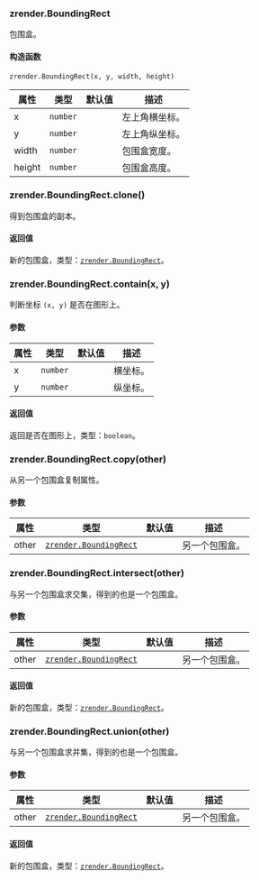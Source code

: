 ---
---

### zrender.BoundingRect

包围盒。

#### 构造函数

`zrender.BoundingRect(x, y, width, height)`

|属性|类型|默认值|描述|
|---|---|---|---|
|x|`number`||左上角横坐标。|
|y|`number`||左上角纵坐标。|
|width|`number`||包围盒宽度。|
|height|`number`||包围盒高度。|



### zrender.BoundingRect.clone()

得到包围盒的副本。

#### 返回值

新的包围盒，类型：[`zrender.BoundingRect`](#zrenderboundingrect)。



### zrender.BoundingRect.contain(x, y)

判断坐标 `(x, y)` 是否在图形上。

#### 参数

|属性|类型|默认值|描述|
|---|---|---|---|
|x|`number`||横坐标。|
|y|`number`||纵坐标。|

#### 返回值

返回是否在图形上，类型：`boolean`。



### zrender.BoundingRect.copy(other)

从另一个包围盒复制属性。

#### 参数

|属性|类型|默认值|描述|
|---|---|---|---|
|other|[`zrender.BoundingRect`](#zrenderboundingrect)||另一个包围盒。|



### zrender.BoundingRect.intersect(other)

与另一个包围盒求交集，得到的也是一个包围盒。

#### 参数

|属性|类型|默认值|描述|
|---|---|---|---|
|other|[`zrender.BoundingRect`](#zrenderboundingrect)||另一个包围盒。|

#### 返回值

新的包围盒，类型：[`zrender.BoundingRect`](#zrenderboundingrect)。



### zrender.BoundingRect.union(other)

与另一个包围盒求并集，得到的也是一个包围盒。

#### 参数

|属性|类型|默认值|描述|
|---|---|---|---|
|other|[`zrender.BoundingRect`](#zrenderboundingrect)||另一个包围盒。|

#### 返回值

新的包围盒，类型：[`zrender.BoundingRect`](#zrenderboundingrect)。

